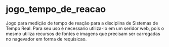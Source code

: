 # jogo_tempo_de_reacao
Jogo para medição de tempo de reação para a disciplina de Sistemas de Tempo Real.
Para seu uso é necessario utiliza-lo em um seridor web, pois o mesmo utiliza recursos de fontes e imagens que precisam ser carregadas no nagevador em forma de requisicao.
